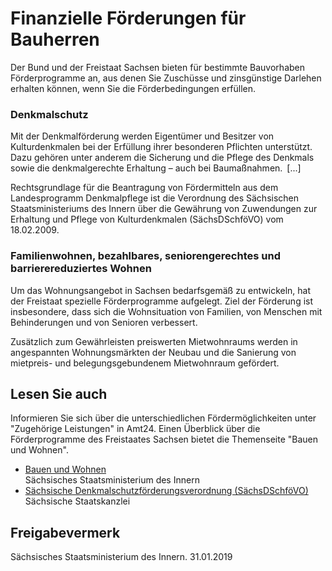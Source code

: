 # Finanzielle Förderungen für Bauherren

Der Bund und der Freistaat Sachsen bieten für bestimmte Bauvorhaben Förderprogramme an, aus denen Sie Zuschüsse und zinsgünstige Darlehen erhalten können, wenn Sie die Förderbedingungen erfüllen.

### Denkmalschutz

Mit der Denkmalförderung werden Eigentümer und Besitzer von Kulturdenkmalen bei der Erfüllung ihrer besonderen Pflichten unterstützt. Dazu gehören unter anderem die Sicherung und die Pflege des Denkmals sowie die denkmalgerechte Erhaltung – auch bei Baumaßnahmen. [...]

Rechtsgrundlage für die Beantragung von Fördermitteln aus dem Landesprogramm Denkmalpflege ist die Verordnung des Sächsischen Staatsministeriums des Innern über die Gewährung von Zuwendungen zur Erhaltung und Pflege von Kulturdenkmalen (SächsDSchföVO) vom 18.02.2009.

### Familienwohnen, bezahlbares, seniorengerechtes und barrierereduziertes Wohnen

Um das Wohnungsangebot in Sachsen bedarfsgemäß zu entwickeln, hat der Freistaat spezielle Förderprogramme aufgelegt. Ziel der Förderung ist insbesondere, dass sich die Wohnsituation von Familien, von Menschen mit Behinderungen und von Senioren verbessert.

Zusätzlich zum Gewährleisten preiswerten Mietwohnraums werden in angespannten Wohnungsmärkten der Neubau und die Sanierung von mietpreis- und belegungsgebundenem Mietwohnraum gefördert.

## Lesen Sie auch

Informieren Sie sich über die unterschiedlichen Fördermöglichkeiten unter "Zugehörige Leistungen" in Amt24. Einen Überblick über die Förderprogramme des Freistaates Sachsen bietet die Themenseite "Bauen und Wohnen".

* [Bauen und Wohnen](http://www.bauen-wohnen.sachsen.de/8144.htm "Bauen und Wohnen (Sachsen.de)")  
  Sächsisches Staatsministerium des Innern
* [Sächsische Denkmalschutzförderungsverordnung (SächsDSchföVO)](https://www.revosax.sachsen.de/vorschrift/10658 "Sächsische Denkmalschutzförderungsverordnung (SächsDSchföVO)")  
  Sächsische Staatskanzlei

## Freigabevermerk

Sächsisches Staatsministerium des Innern. 31.01.2019
